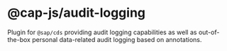 # @cap-js/audit-logging

Plugin for `@sap/cds` providing audit logging capabilities as well as out-of-the-box personal data-related audit logging based on annotations.
